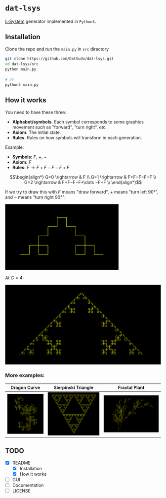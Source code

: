 # `dat-lsys`

[L-System](https://jsantell.com/l-systems/) generator implemented in `Python3`.

## Installation

Clone the repo and run the `main.py` in `src` directory

```bash
git clone https://github.com/DatSudo/dat-lsys.git
cd dat-lsys/src
python main.py

# or
python3 main.py
```

## How it works

You need to have these three:
- **Alphabet/symbols.** Each symbol corresponds to some graphics movement such as "forward", "turn right", etc.
- **Axiom.** The initial state.
- **Rules.** Rules on how symbols will transform in each generation.

Example:
* **Symbols:** $F$, $+$, $-$
* **Axiom:** $F$
* **Rules:** $F \rightarrow F+F-F-F+F$

$$\begin{align*}
G=0 \rightarrow & F \\
G=1 \rightarrow & F+F−F−F+F \\
G=2 \rightarrow & F+F−F−F+\dots −F+F \\
\end{align*}$$

If we try to draw this with $F$ means "draw forward", $+$ means "turn left 90°", and $-$ means "turn right 90°":

![Koch curve at g = 2](assets/koch_at_2.png)

At $G=4$:

![Koch curve at g = 4](assets/koch_at_4.png)

### More examples:

Dragon Curve | Sierpinski Triangle | Fractal Plant
:-----------:|:-------------------:|:-------------:
![](assets/dragon_curve.png) | ![](assets/sier_tri.png) | ![](assets/fractal_plant.png)


## TODO
- [X] README
    - [X] Installation
    - [X] How it works
- [ ] GUI
- [ ] Documentation
- [ ] LICENSE
